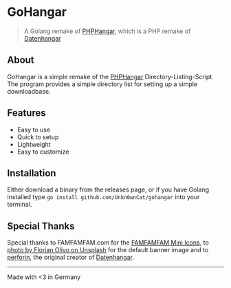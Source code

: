# GoHangar
>A Golang remake of [PHPHangar](https://github.com/Unkn0wnCat/PHPHangar), which is a PHP remake of
> [Datenhangar](https://sourceforge.net/p/datenhangar/wiki/Home/)

## About

GoHangar is a simple remake of the [PHPHangar](https://github.com/Unkn0wnCat/PHPHangar) Directory-Listing-Script. The
program provides a simple directory list for setting up a simple downloadbase.

## Features

* Easy to use
* Quick to setup
* Lightweight
* Easy to customize

## Installation

Either download a binary from the releases page, or if you have Golang installed type
`go install github.com/Unkn0wnCat/gohangar` into your terminal.

## Special Thanks

Special thanks to FAMFAMFAM.com for the [FAMFAMFAM Mini Icons](http://www.famfamfam.com/lab/icons/mini/), to
[photo by Florian Olivo on Unsplash](https://unsplash.com/photos/0juN5ROSxzc?utm_source=unsplash&utm_medium=referral&utm_content=creditCopyText)
for the default banner image and to [perforin](https://sourceforge.net/u/perforin/), the original creator of
[Datenhangar](https://sourceforge.net/p/datenhangar/wiki/Home/).

---
Made with <3 in Germany